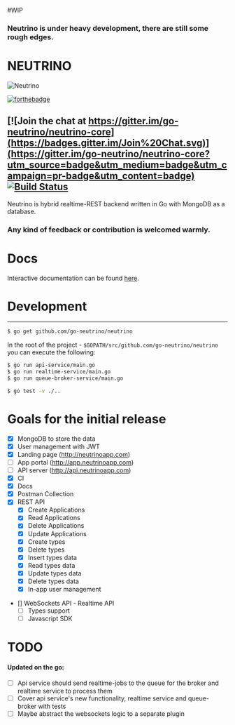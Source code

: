 #WIP

### Neutrino is under heavy development, there are still some rough edges.

# NEUTRINO

![Neutrino](https://media.giphy.com/media/3o85xnGaP3m49VmBDW/giphy.gif)


[![forthebadge](http://forthebadge.com/images/badges/built-with-love.svg)](http://forthebadge.com)

[![Join the chat at https://gitter.im/go-neutrino/neutrino-core](https://badges.gitter.im/Join%20Chat.svg)](https://gitter.im/go-neutrino/neutrino-core?utm_source=badge&utm_medium=badge&utm_campaign=pr-badge&utm_content=badge)   
[![Build Status](https://travis-ci.org/go-neutrino/neutrino-core.svg?branch=master)](https://travis-ci.org/go-neutrino/neutrino-core)
--------------
Neutrino is hybrid realtime-REST backend written in Go with MongoDB as a database.

### Any kind of feedback or contribution is welcomed warmly.

# Docs

Interactive documentation can be found [here](http://docs.realbas3.apiary.io/#reference).

# Development
--------------

```bash
$ go get github.com/go-neutrino/neutrino
```

In the root of the project - `$GOPATH/src/github.com/go-neutrino/neutrino` you can execute the following:

```bash
$ go run api-service/main.go
$ go run realtime-service/main.go
$ go run queue-broker-service/main.go
```

```bash
$ go test -v ./..
```

# Goals for the initial release

- [x] MongoDB to store the data
- [x] User management with JWT 
- [x] Landing page (http://neutrinoapp.com)
- [ ] App portal (http://app.neutrinoapp.com)
- [ ] API server (http://api.neutrinoapp.com)
- [x] CI
- [x] Docs
- [x] Postman Collection
- [x] REST API
  - [x] Create Applications
  - [x] Read Applications
  - [x] Delete Applications
  - [x] Update Applications
  - [x] Create types
  - [x] Delete types
  - [x] Insert types data
  - [x] Read types data
  - [x] Update types data
  - [x] Delete types data
  - [x] In-app user management
- [] WebSockets API - Realtime API
  - [ ] Types support
  - [ ] Javascript SDK

# TODO
#### Updated on the go:

- [ ] Api service should send realtime-jobs to the queue for the broker and realtime service to process them
- [ ] Cover api service's new functionality, realtime service and queue-broker with tests
- [ ] Maybe abstract the websockets logic to a separate plugin
